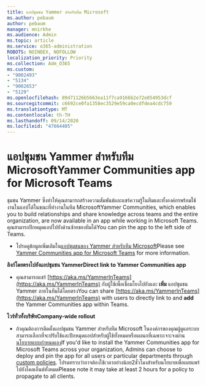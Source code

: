 ```yaml
---
title: แอปชุมชน Yammer สำหรับทีม Microsoft
ms.author: pebaum
author: pebaum
manager: mnirkhe
ms.audience: Admin
ms.topic: article
ms.service: o365-administration
ROBOTS: NOINDEX, NOFOLLOW
localization_priority: Priority
ms.collection: Adm_O365
ms.custom:
- "9002493"
- "5134"
- "9002653"
- "5129"
ms.openlocfilehash: 89d71126b5663ea11f7ca9166b2e72e854953dcf
ms.sourcegitcommit: c6692ce0fa1358ec3529e59ca0ecdfdea4cdc759
ms.translationtype: MT
ms.contentlocale: th-TH
ms.lasthandoff: 09/14/2020
ms.locfileid: "47664405"
---
```

# <a name="yammer-communities-app-for-microsoft-teams"></a><span data-ttu-id="4b491-102">แอปชุมชน Yammer สำหรับทีม Microsoft</span><span class="sxs-lookup"><span data-stu-id="4b491-102">Yammer Communities app for Microsoft Teams</span></span>

<span data-ttu-id="4b491-103">ชุมชน Yammer ซึ่งทำให้คุณสามารถสร้างความสัมพันธ์และแชร์ความรู้ในทีมและทั้งองค์กรพร้อมใช้งานในแอปได้ในขณะที่ทำงานในทีม Microsoft</span><span class="sxs-lookup"><span data-stu-id="4b491-103">Yammer Communities, which enables you to build relationships and share knowledge across teams and the entire organization, are now available in an app while working in Microsoft Teams.</span></span> <span data-ttu-id="4b491-104">คุณสามารถปักหมุดแอปไปยังด้านซ้ายของทีมได้</span><span class="sxs-lookup"><span data-stu-id="4b491-104">You can pin the app to the left side of Teams.</span></span> 

- <span data-ttu-id="4b491-105">โปรดดูข้อมูลเพิ่มเติมใน[แอปชุมชนของ Yammer สำหรับทีม Microsoft](https://go.microsoft.com/fwlink/?linkid=2127757&clcid=0x409)</span><span class="sxs-lookup"><span data-stu-id="4b491-105">Please see [Yammer Communities app for Microsoft Teams](https://go.microsoft.com/fwlink/?linkid=2127757&clcid=0x409) for more information.</span></span>

<span data-ttu-id="4b491-106">**ลิงก์โดยตรงไปยังแอปชุมชน Yammer**</span><span class="sxs-lookup"><span data-stu-id="4b491-106">**Direct link to Yammer Communities app**</span></span>

- <span data-ttu-id="4b491-107">คุณสามารถแชร์ [https://aka.ms/YammerInTeams](https://aka.ms/YammerInTeams) กับผู้ใช้เพื่อเชื่อมโยงไปยังและ **เพิ่ม** แอปชุมชน Yammer ภายในทีมได้โดยตรง</span><span class="sxs-lookup"><span data-stu-id="4b491-107">You can share [https://aka.ms/YammerInTeams](https://aka.ms/YammerInTeams) with users to directly link to and **add** the Yammer Communities app within Teams.</span></span>

<span data-ttu-id="4b491-108">**ไวร์ทั่วทั้งบริษัท**</span><span class="sxs-lookup"><span data-stu-id="4b491-108">**Company-wide rollout**</span></span>

- <span data-ttu-id="4b491-109">ถ้าคุณต้องการติดตั้งแอปชุมชน Yammer สำหรับทีม Microsoft ในองค์กรของคุณผู้ดูแลระบบสามารถเลือกที่จะปรับใช้และปักหมุดแอปสำหรับผู้ใช้ทั้งหมดหรือแผนกที่เฉพาะเจาะจงผ่าน[นโยบายแบบกำหนดเอง](https://docs.microsoft.com/microsoftteams/manage-apps)</span><span class="sxs-lookup"><span data-stu-id="4b491-109">If you'd like to install the Yammer Communities app for Microsoft Teams across your organization, Admins can choose to deploy and pin the app for all users or particular departments through [custom policies](https://docs.microsoft.com/microsoftteams/manage-apps).</span></span> <span data-ttu-id="4b491-110">โปรดทราบว่าอาจต้องใช้เวลาอย่างน้อย2ชั่วโมงสำหรับนโยบายเพื่อเผยแพร่ไปยังไคลเอ็นต์ทั้งหมด</span><span class="sxs-lookup"><span data-stu-id="4b491-110">Please note it may take at least 2 hours for a policy to propagate to all clients.</span></span>
